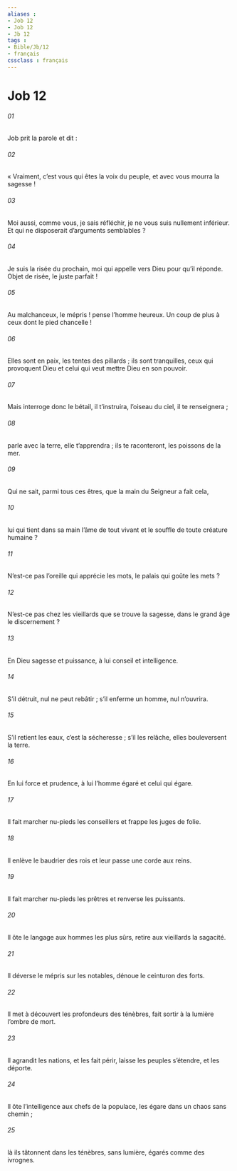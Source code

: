 ```yaml
---
aliases : 
- Job 12
- Job 12
- Jb 12
tags : 
- Bible/Jb/12
- français
cssclass : français
---
```


# Job 12

###### 01
Job prit la parole et dit :
###### 02
« Vraiment, c’est vous qui êtes la voix du peuple,
et avec vous mourra la sagesse !
###### 03
Moi aussi, comme vous, je sais réfléchir,
je ne vous suis nullement inférieur.
Et qui ne disposerait d’arguments semblables ?
###### 04
Je suis la risée du prochain,
moi qui appelle vers Dieu pour qu’il réponde.
Objet de risée, le juste parfait !
###### 05
Au malchanceux, le mépris ! pense l’homme heureux.
Un coup de plus à ceux dont le pied chancelle !
###### 06
Elles sont en paix, les tentes des pillards ;
ils sont tranquilles, ceux qui provoquent Dieu
et celui qui veut mettre Dieu en son pouvoir.
###### 07
Mais interroge donc le bétail, il t’instruira,
l’oiseau du ciel, il te renseignera ;
###### 08
parle avec la terre, elle t’apprendra ;
ils te raconteront, les poissons de la mer.
###### 09
Qui ne sait, parmi tous ces êtres,
que la main du Seigneur a fait cela,
###### 10
lui qui tient dans sa main l’âme de tout vivant
et le souffle de toute créature humaine ?
###### 11
N’est-ce pas l’oreille qui apprécie les mots,
le palais qui goûte les mets ?
###### 12
N’est-ce pas chez les vieillards que se trouve la sagesse,
dans le grand âge le discernement ?
###### 13
En Dieu sagesse et puissance,
à lui conseil et intelligence.
###### 14
S’il détruit, nul ne peut rebâtir ;
s’il enferme un homme, nul n’ouvrira.
###### 15
S’il retient les eaux, c’est la sécheresse ;
s’il les relâche, elles bouleversent la terre.
###### 16
En lui force et prudence,
à lui l’homme égaré et celui qui égare.
###### 17
Il fait marcher nu-pieds les conseillers
et frappe les juges de folie.
###### 18
Il enlève le baudrier des rois
et leur passe une corde aux reins.
###### 19
Il fait marcher nu-pieds les prêtres
et renverse les puissants.
###### 20
Il ôte le langage aux hommes les plus sûrs,
retire aux vieillards la sagacité.
###### 21
Il déverse le mépris sur les notables,
dénoue le ceinturon des forts.
###### 22
Il met à découvert les profondeurs des ténèbres,
fait sortir à la lumière l’ombre de mort.
###### 23
Il agrandit les nations, et les fait périr,
laisse les peuples s’étendre, et les déporte.
###### 24
Il ôte l’intelligence aux chefs de la populace,
les égare dans un chaos sans chemin ;
###### 25
là ils tâtonnent dans les ténèbres, sans lumière,
égarés comme des ivrognes.
